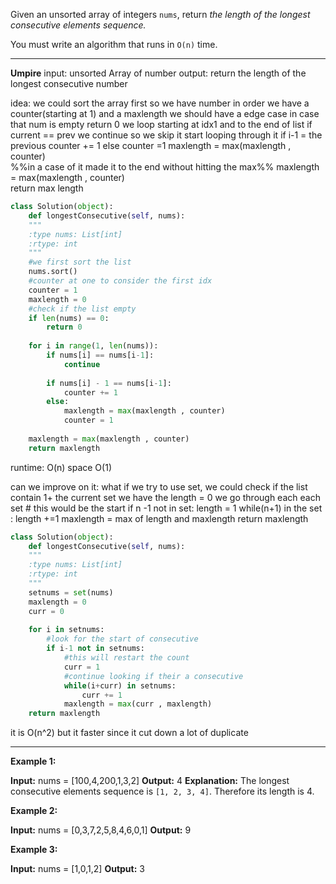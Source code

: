 Given an unsorted array of integers `nums`, return _the length of the longest consecutive elements sequence._

You must write an algorithm that runs in `O(n)` time.
****
**Umpire**
input: unsorted Array of number
output: return the length of the longest consecutive number

idea:
	we could sort the array first so we have number in order
	we have a counter(starting at 1) and a maxlength
	we should have a edge case in case that num is empty 
		return 0
	we loop starting at idx1 and to the end of list
	if current == prev we continue so we skip it
	 start looping through it
	 if i-1 = the previous
		 counter += 1
	else 
		counter =1
		maxlength = max(maxlength , counter)	
	 %%in a case of it made it to the end without hitting the max%%
	maxlength = max(maxlength , counter)	 
	return max length

```python
class Solution(object):
	def longestConsecutive(self, nums):
	"""
	:type nums: List[int]
	:rtype: int
	"""
	#we first sort the list
	nums.sort()
	#counter at one to consider the first idx
	counter = 1
	maxlength = 0
	#check if the list empty
	if len(nums) == 0:
		return 0
		
	for i in range(1, len(nums)):
		if nums[i] == nums[i-1]:
			continue
			
		if nums[i] - 1 == nums[i-1]:
			counter += 1
		else:
			maxlength = max(maxlength , counter)
			counter = 1
	
	maxlength = max(maxlength , counter)
	return maxlength
```
runtime: O(n)
space O(1)

can we improve on it:
what if we try to use set, we could check if the list contain 1+ the current set
we have the length = 0
we go through each each set
	# this would be the start
	if n -1 not in set:
		length = 1
		while(n+1) in the set : 
			length +=1
		maxlength  = max of length and maxlength
return maxlength

```python
class Solution(object):
	def longestConsecutive(self, nums):
	"""
	:type nums: List[int]
	:rtype: int
	"""
	setnums = set(nums)
	maxlength = 0 
	curr = 0
	
	for i in setnums:
		#look for the start of consecutive
		if i-1 not in setnums:
			#this will restart the count
			curr = 1
			#continue looking if their a consecutive
			while(i+curr) in setnums:
				curr += 1
			maxlength = max(curr , maxlength)
	return maxlength
```
it is O(n^2)
but it faster since it cut down a lot of duplicate
****
**Example 1:**

**Input:** nums = [100,4,200,1,3,2]
**Output:** 4
**Explanation:** The longest consecutive elements sequence is `[1, 2, 3, 4]`. Therefore its length is 4.

**Example 2:**

**Input:** nums = [0,3,7,2,5,8,4,6,0,1]
**Output:** 9

**Example 3:**

**Input:** nums = [1,0,1,2]
**Output:** 3